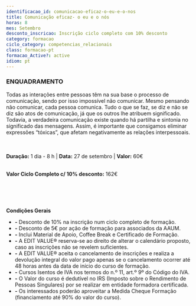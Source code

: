 ```yaml
---
identificacao_id: comunicacao-eficaz-o-eu-e-o-nos
title: Comunicação eficaz- o eu e o nós
horas: 8
mes: Setembro
desconto_inscricao: Inscrição ciclo completo com 10% desconto
category: formacao
ciclo_category: competencias_relacionais
class: formacao-pt
formacao_Active?: active
idiom: pt
---
```



### **ENQUADRAMENTO**
Todas as interações entre pessoas têm na sua base o processo de comunicação, sendo por isso impossível não comunicar. Mesmo pensando não comunicar, cada pessoa comunica. Tudo o que se faz, se diz e não se diz são atos de comunicação, já que os outros lhe atribuem significado. Todavia, a verdadeira comunicação existe quando há partilha e sintonia no significado das mensagens. Assim, é importante que consigamos eliminar expressões “tóxicas”, que afetam negativamente as relações interpessoais.<br><br><br>

 

**Duração:** 1 dia - 8 h  \|  **Data:** 27 de setembro  \|  **Valor:** 60€<br><br>

 

**Valor Ciclo Completo c/ 10% desconto:** 162€<br><br><br><br><br>

**Condições Gerais**

+ **\-** Desconto de 10% na inscrição num ciclo completo de formação.
+ **\-** Desconto de 5€ por ação de formação para associados da AAUM.
+ **\-** Inclui Material de Apoio, Coffee Break e Certificado de Formação.
+ **\-** A EDIT VALUE® reserva-se ao direito de alterar o calendário proposto, caso as inscrições não se revelem suficientes.
+ **\-** A EDIT VALUE® aceita o cancelamento de inscrições e realiza a devolução integral do valor pago apenas se o cancelamento ocorrer até 48 horas antes da data de início do curso de formação.
+ **\-** Cursos Isentos de IVA nos termos do n.º 11, art.º 9º do Código do IVA.
+ **\-** O Valor do curso é dedutível no IRS (Imposto sobre o Rendimento de Pessoas Singulares) por se realizar em entidade formadora certificada.
+ **\-** Os interessados poderão aproveitar a Medida Cheque Formação (financiamento até 90% do valor do curso).
